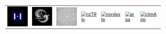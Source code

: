 <table>
  <tr>
    <td><a href="http://jalkntoth.github.io/kroxTrain/"><img src="img/krox.png" alt="login" width="200px"></a></td>
    <td><a href="http://jalkntoth.github.io/vTor/"><img src="img/dg.png" alt="login" width="200px"></a></td>
    <td><a href="https://jalkntoth.github.io/jourDraws/"><img src="img/jd.png" alt="journal" width="200px"></a></td>
    <td><a href="https://jalkntoth.github.io/nzTrip/"><img src="img/login.png" alt="nzTRip" width="200px"></a></td>
    <td><a href="https://jalkntoth.github.io/norsTrip/"><img src="img/admin.png" alt="nordeste" width="200px"></a></td>
    <td><a href="https://jalkntoth.github.io/arpApp/"><img src="img/login.png" alt="arpa" width="200px"></a></td>
    <td><a href="https://github.com/jalkntoth/climApp"><img src="img/admin.png" alt="climApp" width="200px"></a></td>
  </tr>
</table>